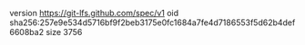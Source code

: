 version https://git-lfs.github.com/spec/v1
oid sha256:257e9e534d5716bf9f2beb3175e0fc1684a7fe4d7186553f5d62b4def6608ba2
size 3756
